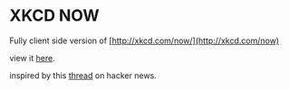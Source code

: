# XKCD NOW

Fully client side version of [http://xkcd.com/now/](http://xkcd.com/now)

view it [here](https://github.com/meandavejustice/xkcd-now).

inspired by this [thread](https://news.ycombinator.com/item?id=7384025) on hacker news.
